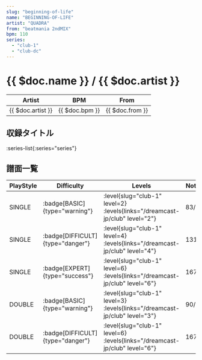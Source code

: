 ```yaml
---
slug: "beginning-of-life"
name: "BEGINNING-OF-LIFE"
artist: "QUADRA"
from: "beatmania 2ndMIX"
bpm: 110
series:
  - "club-1"
  - "club-dc"
---
```


# {{ $doc.name }} / {{ $doc.artist }}

|Artist|BPM|From|
|------|---|----|
|{{ $doc.artist }}|{{ $doc.bpm }}|{{ $doc.from }}|

## 収録タイトル

:series-list{:series="series"}

## 譜面一覧

|PlayStyle|Difficulty|Levels|Notes|Movie|
|---------|----------|------|-----|-----|
|SINGLE| :badge[BASIC]{type="warning"}|<div class="field is-grouped is-grouped-multiline"> :level{slug="club-1" level=2}  :levels{links="/dreamcast-jp/club" level="2"}</div>|83/0||
|SINGLE| :badge[DIFFICULT]{type="danger"}|<div class="field is-grouped is-grouped-multiline"> :level{slug="club-1" level=4}  :levels{links="/dreamcast-jp/club" level="4"}</div>|131/0||
|SINGLE| :badge[EXPERT]{type="success"}|<div class="field is-grouped is-grouped-multiline"> :level{slug="club-1" level=6}  :levels{links="/dreamcast-jp/club" level="6"}</div>|167/0||
|DOUBLE| :badge[BASIC]{type="warning"}|<div class="field is-grouped is-grouped-multiline"> :level{slug="club-1" level=3}  :levels{links="/dreamcast-jp/club" level="3"}</div>|90/0||
|DOUBLE| :badge[DIFFICULT]{type="danger"}|<div class="field is-grouped is-grouped-multiline"> :level{slug="club-1" level=6}  :levels{links="/dreamcast-jp/club" level="6"}</div>|167/0||
